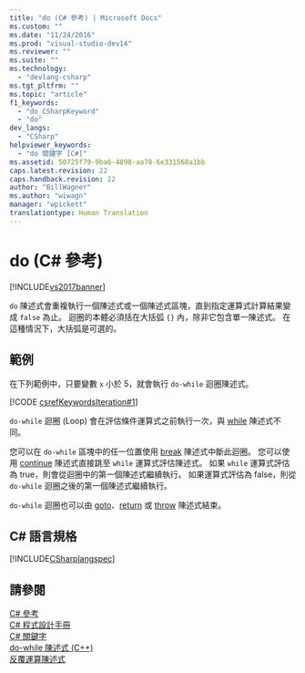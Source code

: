 ```yaml
---
title: "do (C# 參考) | Microsoft Docs"
ms.custom: ""
ms.date: "11/24/2016"
ms.prod: "visual-studio-dev14"
ms.reviewer: ""
ms.suite: ""
ms.technology: 
  - "devlang-csharp"
ms.tgt_pltfrm: ""
ms.topic: "article"
f1_keywords: 
  - "do_CSharpKeyword"
  - "do"
dev_langs: 
  - "CSharp"
helpviewer_keywords: 
  - "do 關鍵字 [C#]"
ms.assetid: 50725f79-9ba6-4898-aa78-6e331568a1bb
caps.latest.revision: 22
caps.handback.revision: 22
author: "BillWagner"
ms.author: "wiwagn"
manager: "wpickett"
translationtype: Human Translation
---
```

# do (C# 參考)
[!INCLUDE[vs2017banner](../../../csharp/includes/vs2017banner.md)]

`do` 陳述式會重複執行一個陳述式或一個陳述式區塊，直到指定運算式計算結果變成 `false` 為止。  迴圈的本體必須括在大括弧 `{}` 內，除非它包含單一陳述式。  在這種情況下，大括弧是可選的。  
  
## 範例  
 在下列範例中，只要變數 `x` 小於 5，就會執行 `do-while` 迴圈陳述式。  
  
 [!CODE [csrefKeywordsIteration#1](../CodeSnippet/VS_Snippets_VBCSharp/csrefKeywordsIteration#1)]  
  
 `do-while` 迴圈 \(Loop\) 會在評估條件運算式之前執行一次，與 [while](../../../csharp/language-reference/keywords/while.md) 陳述式不同。  
  
 您可以在 `do-while` 區塊中的任一位置使用 [break](../../../csharp/language-reference/keywords/break.md) 陳述式中斷此迴圈。  您可以使用 [continue](../../../csharp/language-reference/keywords/continue.md) 陳述式直接跳至 `while` 運算式評估陳述式。  如果 `while` 運算式評估為 true，則會從迴圈中的第一個陳述式繼續執行。  如果運算式評估為 false，則從 `do-while` 迴圈之後的第一個陳述式繼續執行。  
  
 `do-while` 迴圈也可以由 [goto](../../../csharp/language-reference/keywords/goto.md)、[return](../../../csharp/language-reference/keywords/return.md) 或 [throw](../../../csharp/language-reference/keywords/throw.md) 陳述式結束。  
  
## C\# 語言規格  
 [!INCLUDE[CSharplangspec](../../../csharp/language-reference/keywords/includes/csharplangspec_md.md)]  
  
## 請參閱  
 [C\# 參考](../../../csharp/language-reference/index.md)   
 [C\# 程式設計手冊](../../../csharp/programming-guide/index.md)   
 [C\# 關鍵字](../../../csharp/language-reference/keywords/index.md)   
 [do\-while 陳述式 \(C\+\+\)](/visual-cpp/cpp/do-while-statement-cpp)   
 [反覆運算陳述式](../../../csharp/language-reference/keywords/iteration-statements.md)